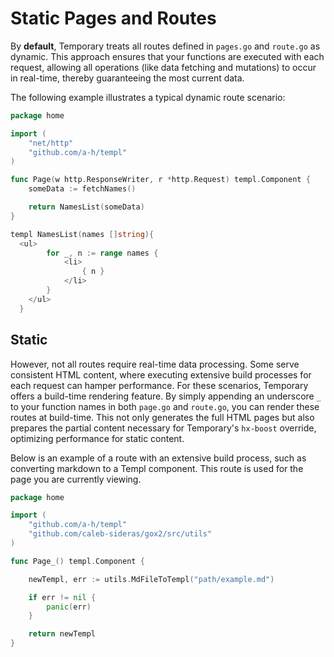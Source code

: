 # Static Pages and Routes   

By __default__, Temporary treats all routes defined in `pages.go` and `route.go` as dynamic. This approach ensures that your functions are executed with each request, allowing all operations (like data fetching and mutations) to occur in real-time, thereby guaranteeing the most current data.

The following example illustrates a typical dynamic route scenario:


```go
package home

import (
	"net/http"
	"github.com/a-h/templ"
)

func Page(w http.ResponseWriter, r *http.Request) templ.Component {
	someData := fetchNames()

	return NamesList(someData)
}

templ NamesList(names []string){
  <ul>
		for _, n := range names {
			<li>
				{ n }
			</li>
		}
	</ul>
  }  
```

## Static

However, not all routes require real-time data processing. Some serve consistent HTML content, where executing extensive build processes for each request can hamper performance. For these scenarios, Temporary offers a build-time rendering feature. By simply appending an underscore `_` to your function names in both `page.go` and `route.go`, you can render these routes at build-time. This not only generates the full HTML pages but also prepares the partial content necessary for Temporary's `hx-boost` override, optimizing performance for static content.

Below is an example of a route with an extensive build process, such as converting markdown to a Templ component. This route is used for the page you are currently viewing.

```go
package home

import (
	"github.com/a-h/templ"
	"github.com/caleb-sideras/gox2/src/utils"
)

func Page_() templ.Component {

	newTempl, err := utils.MdFileToTempl("path/example.md")

	if err != nil {
		panic(err)
	}

	return newTempl
}
  
```
